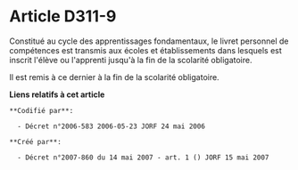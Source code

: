 # Article D311-9

Constitué au cycle des apprentissages fondamentaux, le livret personnel de compétences est transmis aux écoles et
établissements dans lesquels est inscrit l'élève ou l'apprenti jusqu'à la fin de la scolarité obligatoire.

Il est remis à ce dernier à la fin de la scolarité obligatoire.

**Liens relatifs à cet article**

	**Codifié par**:

	  - Décret n°2006-583 2006-05-23 JORF 24 mai 2006

	**Créé par**:

	  - Décret n°2007-860 du 14 mai 2007 - art. 1 () JORF 15 mai 2007

